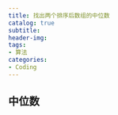 ```yaml
---
title: 找出两个排序后数组的中位数
catalog: true
subtitle:
header-img:
tags:
- 算法
categories:
- Coding
---
```


## 中位数
